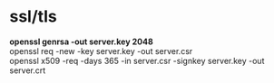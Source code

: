 # ssl/tls

**openssl genrsa -out server.key 2048**  <br/>
openssl req -new -key server.key -out server.csr <br/>
openssl x509 -req -days 365 -in server.csr -signkey server.key -out server.crt
